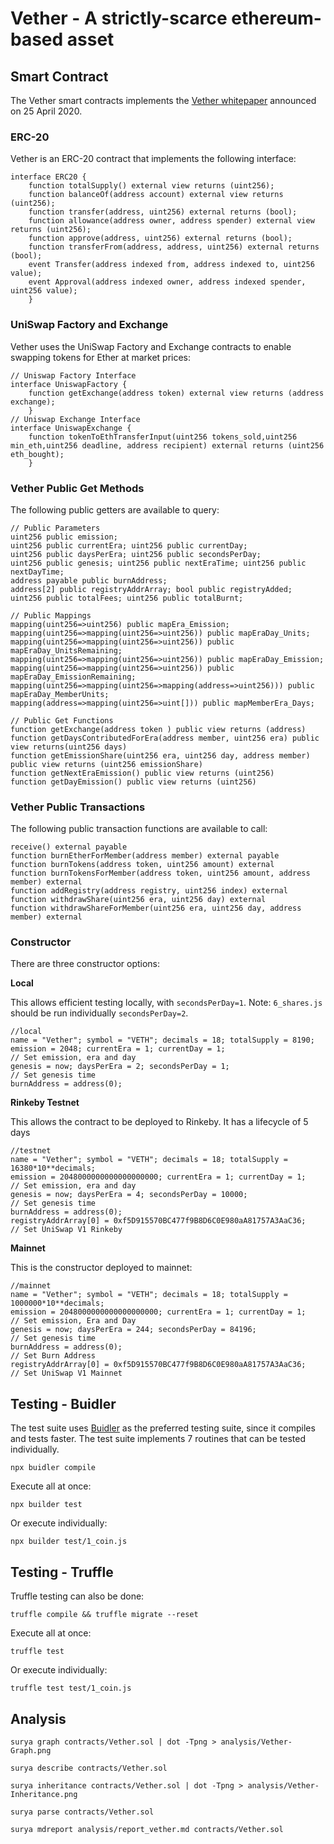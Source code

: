 # Vether - A strictly-scarce ethereum-based asset

## Smart Contract

The Vether smart contracts implements the [Vether whitepaper](https://bitcointalk.org/index.php?topic=5243406) announced on 25 April 2020. 

### ERC-20
Vether is an ERC-20 contract that implements the following interface:
```Solidity
interface ERC20 {
    function totalSupply() external view returns (uint256);
    function balanceOf(address account) external view returns (uint256);
    function transfer(address, uint256) external returns (bool);
    function allowance(address owner, address spender) external view returns (uint256);
    function approve(address, uint256) external returns (bool);
    function transferFrom(address, address, uint256) external returns (bool);
    event Transfer(address indexed from, address indexed to, uint256 value);
    event Approval(address indexed owner, address indexed spender, uint256 value);
    }
```

### UniSwap Factory and Exchange
Vether uses the UniSwap Factory and Exchange contracts to enable swapping tokens for Ether at market prices:

```Solidity
// Uniswap Factory Interface
interface UniswapFactory {
    function getExchange(address token) external view returns (address exchange);
    }
// Uniswap Exchange Interface
interface UniswapExchange {
    function tokenToEthTransferInput(uint256 tokens_sold,uint256 min_eth,uint256 deadline, address recipient) external returns (uint256  eth_bought);
    }
```

### Vether Public Get Methods
The following public getters are available to query:
```Solidity
// Public Parameters
uint256 public emission;
uint256 public currentEra; uint256 public currentDay;
uint256 public daysPerEra; uint256 public secondsPerDay;
uint256 public genesis; uint256 public nextEraTime; uint256 public nextDayTime;
address payable public burnAddress;
address[2] public registryAddrArray; bool public registryAdded;
uint256 public totalFees; uint256 public totalBurnt;

// Public Mappings
mapping(uint256=>uint256) public mapEra_Emission;
mapping(uint256=>mapping(uint256=>uint256)) public mapEraDay_Units;
mapping(uint256=>mapping(uint256=>uint256)) public mapEraDay_UnitsRemaining;
mapping(uint256=>mapping(uint256=>uint256)) public mapEraDay_Emission;
mapping(uint256=>mapping(uint256=>uint256)) public mapEraDay_EmissionRemaining;
mapping(uint256=>mapping(uint256=>mapping(address=>uint256))) public mapEraDay_MemberUnits;
mapping(address=>mapping(uint256=>uint[])) public mapMemberEra_Days; 

// Public Get Functions
function getExchange(address token ) public view returns (address)
function getDaysContributedForEra(address member, uint256 era) public view returns(uint256 days)
function getEmissionShare(uint256 era, uint256 day, address member) public view returns (uint256 emissionShare)
function getNextEraEmission() public view returns (uint256)
function getDayEmission() public view returns (uint256)
```

### Vether Public Transactions
The following public transaction functions are available to call:
```Solidity
receive() external payable
function burnEtherForMember(address member) external payable
function burnTokens(address token, uint256 amount) external
function burnTokensForMember(address token, uint256 amount, address member) external 
function addRegistry(address registry, uint256 index) external
function withdrawShare(uint256 era, uint256 day) external 
function withdrawShareForMember(uint256 era, uint256 day, address member) external
```

### Constructor
There are three constructor options:

**Local**

This allows efficient testing locally, with `secondsPerDay=1`. 
Note: `6_shares.js` should be run individually `secondsPerDay=2`. 

```Solidity
//local
name = "Vether"; symbol = "VETH"; decimals = 18; totalSupply = 8190;
emission = 2048; currentEra = 1; currentDay = 1;                                    // Set emission, era and day
genesis = now; daysPerEra = 2; secondsPerDay = 1;                                   // Set genesis time
burnAddress = address(0);
```

**Rinkeby Testnet**

This allows the contract to be deployed to Rinkeby. It has a lifecycle of 5 days 

```Solidity
//testnet
name = "Vether"; symbol = "VETH"; decimals = 18; totalSupply = 16380*10**decimals;                         
emission = 2048000000000000000000; currentEra = 1; currentDay = 1;               // Set emission, era and day
genesis = now; daysPerEra = 4; secondsPerDay = 10000;                            // Set genesis time
burnAddress = address(0);
registryAddrArray[0] = 0xf5D915570BC477f9B8D6C0E980aA81757A3AaC36;               // Set UniSwap V1 Rinkeby
```

**Mainnet**

This is the constructor deployed to mainnet:

```Solidity
//mainnet
name = "Vether"; symbol = "VETH"; decimals = 18; totalSupply = 1000000*10**decimals;
emission = 2048000000000000000000; currentEra = 1; currentDay = 1;               // Set emission, Era and Day
genesis = now; daysPerEra = 244; secondsPerDay = 84196;                          // Set genesis time
burnAddress = address(0);                                                        // Set Burn Address
registryAddrArray[0] = 0xf5D915570BC477f9B8D6C0E980aA81757A3AaC36;               // Set UniSwap V1 Mainnet
```

## Testing - Buidler

The test suite uses [Buidler](https://buidler.dev/) as the preferred testing suite, since it compiles and tests faster. 
The test suite implements 7 routines that can be tested individually.

```
npx buidler compile
```

Execute all at once:
```
npx builder test
```

Or execute individually:
```
npx builder test/1_coin.js
```

## Testing - Truffle
 Truffle testing can also be done:

```
truffle compile && truffle migrate --reset
```

Execute all at once:
```
truffle test
```

Or execute individually:
```
truffle test test/1_coin.js
```

## Analysis

```
surya graph contracts/Vether.sol | dot -Tpng > analysis/Vether-Graph.png
```

```
surya describe contracts/Vether.sol
```

```
surya inheritance contracts/Vether.sol | dot -Tpng > analysis/Vether-Inheritance.png
````

```
surya parse contracts/Vether.sol
```

```
surya mdreport analysis/report_vether.md contracts/Vether.sol
```


